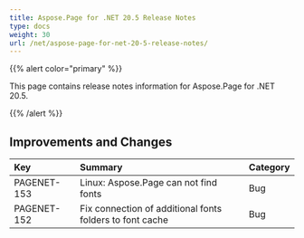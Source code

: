 ```yaml
---
title: Aspose.Page for .NET 20.5 Release Notes
type: docs
weight: 30
url: /net/aspose-page-for-net-20-5-release-notes/
---
```


{{% alert color="primary" %}} 

This page contains release notes information for Aspose.Page for .NET 20.5.

{{% /alert %}} 
## **Improvements and Changes**

|**Key**|**Summary**|**Category**|
| :- | :- | :- |
|PAGENET-153|Linux: Aspose.Page can not find fonts|Bug|
|PAGENET-152 |Fix connection of additional fonts folders to font cache|Bug|

